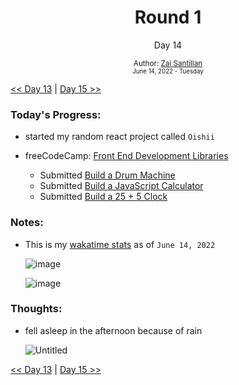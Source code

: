 <div align="center">
  <h1>Round 1</h1>
  <p>Day 14</p>

  <sub>
    Author: <a href="https://github.com/plskz" target="_blank">Zai Santillan</a>
    <br>
    <small>June 14, 2022 - Tuesday</small>
  </sub>
</div>

[<< Day 13](day013.md) | [Day 15 >>](day015.md)

### Today's Progress:

- started my random react project called `Oishii`
- freeCodeCamp: [Front End Development Libraries](https://www.freecodecamp.org/learn/front-end-development-libraries/)

  - Submitted [Build a Drum Machine](https://www.freecodecamp.org/learn/front-end-development-libraries/front-end-development-libraries-projects/build-a-drum-machine)
  - Submitted [Build a JavaScript Calculator](https://www.freecodecamp.org/learn/front-end-development-libraries/front-end-development-libraries-projects/build-a-javascript-calculator)
  - Submitted [Build a 25 + 5 Clock](https://www.freecodecamp.org/learn/front-end-development-libraries/front-end-development-libraries-projects/build-a-25--5-clock)

### Notes:

- This is my [wakatime stats](https://wakatime.com/@plskz) as of `June 14, 2022`

  ![image](https://user-images.githubusercontent.com/57343545/173764240-038297cd-8587-40c0-bc2f-8e28f0a36653.png)

  ![image](https://user-images.githubusercontent.com/57343545/173764383-16d469fd-412d-418d-87db-b02635b14e77.png)

### Thoughts:

- fell asleep in the afternoon because of rain

  ![Untitled](https://user-images.githubusercontent.com/57343545/173625838-e2169dc1-6695-4083-8424-6258829e6cb3.png)

[<< Day 13](day013.md) | [Day 15 >>](day015.md)
